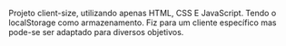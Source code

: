 Projeto client-size, utilizando apenas HTML, CSS E JavaScript. Tendo o localStorage como armazenamento.
Fiz para um cliente específico mas pode-se ser adaptado para diversos objetivos.
